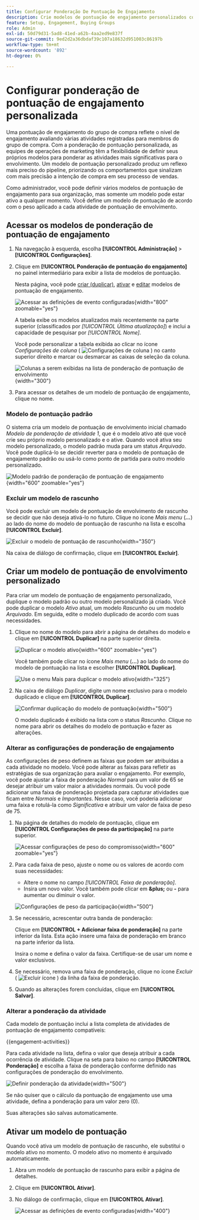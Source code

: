 ```yaml
---
title: Configurar Ponderação De Pontuação De Engajamento
description: Crie modelos de pontuação de engajamento personalizados com atividades ponderadas para medir o engajamento e a intenção do grupo de compras com precisão no Journey Optimizer B2B edition.
feature: Setup, Engagement, Buying Groups
role: Admin
exl-id: 50d79d31-5ad8-41ed-a62b-4aa2ed9e837f
source-git-commit: 9ed2d2a36dbdaf39c107a18632d951003c86197b
workflow-type: tm+mt
source-wordcount: '892'
ht-degree: 0%

---
```


# Configurar ponderação de pontuação de engajamento personalizada

Uma pontuação de engajamento do grupo de compra reflete o nível de engajamento avaliando várias atividades registradas para membros do grupo de compra. Com a ponderação de pontuação personalizada, as equipes de operações de marketing têm a flexibilidade de definir seus próprios modelos para ponderar as atividades mais significativas para o envolvimento. Um modelo de pontuação personalizado produz um reflexo mais preciso do pipeline, priorizando os comportamentos que sinalizam com mais precisão a intenção de compra em seu processo de vendas.

Como administrador, você pode definir vários modelos de pontuação de engajamento para sua organização, mas somente um modelo pode estar ativo a qualquer momento. Você define um modelo de pontuação de acordo com o peso aplicado a cada atividade de pontuação de envolvimento.

## Acessar os modelos de ponderação de pontuação de engajamento

1. Na navegação à esquerda, escolha **[!UICONTROL Administração]** > **[!UICONTROL Configurações]**.

1. Clique em **[!UICONTROL Ponderação de pontuação do engajamento]** no painel intermediário para exibir a lista de modelos de pontuação.

   Nesta página, você pode [criar (duplicar)](#create-an-engagement-score-model), [ativar](#activate-a-score-model) e [editar](#change-the-engagement-weighting-settings) modelos de pontuação de engajamento.

   ![Acessar as definições de evento configuradas](./assets/configuration-engagement-scoring-list.png){width="800" zoomable="yes"}

   A tabela exibe os modelos atualizados mais recentemente na parte superior (classificados por _[!UICONTROL Última atualização]_) e inclui a capacidade de pesquisar por _[!UICONTROL Nome]_.

   Você pode personalizar a tabela exibida ao clicar no ícone _Configurações de coluna_ ( ![Configurações de coluna](../assets/do-not-localize/icon-column-settings.svg) ) no canto superior direito e marcar ou desmarcar as caixas de seleção da coluna.

   ![Colunas a serem exibidas na lista de ponderação de pontuação de envolvimento](./assets/configuration-engagement-scoring-list-columns.png){width="300"}

1. Para acessar os detalhes de um modelo de pontuação de engajamento, clique no nome.

### Modelo de pontuação padrão

O sistema cria um modelo de pontuação de envolvimento inicial chamado _Modelo de ponderação de atividade 1_, que é o modelo ativo até que você crie seu próprio modelo personalizado e o ative. Quando você ativa seu modelo personalizado, o modelo padrão muda para um status _Arquivado_. Você pode duplicá-lo se decidir reverter para o modelo de pontuação de engajamento padrão ou usá-lo como ponto de partida para outro modelo personalizado.

![Modelo padrão de ponderação de pontuação de engajamento](./assets/configuration-engagement-scoring-model-default.png){width="600" zoomable="yes"}

### Excluir um modelo de rascunho

Você pode excluir um modelo de pontuação de envolvimento de rascunho se decidir que não deseja ativá-lo no futuro. Clique no ícone _Mais menu_ (***...***) ao lado do nome do modelo de pontuação de rascunho na lista e escolha **[!UICONTROL Excluir]**.

![Excluir o modelo de pontuação de rascunho](./assets/configuration-engagement-scoring-model-more-delete.png){width="350"}

Na caixa de diálogo de confirmação, clique em **[!UICONTROL Excluir]**.

## Criar um modelo de pontuação de envolvimento personalizado

Para criar um modelo de pontuação de engajamento personalizado, duplique o modelo padrão ou outro modelo personalizado já criado. Você pode duplicar o modelo _Ativo_ atual, um modelo _Rascunho_ ou um modelo _Arquivado_. Em seguida, edite o modelo duplicado de acordo com suas necessidades.

1. Clique no nome do modelo para abrir a página de detalhes do modelo e clique em **[!UICONTROL Duplicar]** na parte superior direita.

   ![Duplicar o modelo ativo](./assets/configuration-engagement-scoring-model-duplicate.png){width="600" zoomable="yes"}

   Você também pode clicar no ícone _Mais menu_ (***...***) ao lado do nome do modelo de pontuação na lista e escolher **[!UICONTROL Duplicar]**.

   ![Use o menu Mais para duplicar o modelo ativo](./assets/configuration-engagement-scoring-model-more-duplicate.png){width="325"}

1. Na caixa de diálogo _Duplicar_, digite um nome exclusivo para o modelo duplicado e clique em **[!UICONTROL Duplicar]**.

   ![Confirmar duplicação do modelo de pontuação](./assets/configuration-engagement-scoring-model-duplicate-dialog.png){width="500"}

   O modelo duplicado é exibido na lista com o status _Rascunho_. Clique no nome para abrir os detalhes do modelo de pontuação e fazer as alterações.

### Alterar as configurações de ponderação de engajamento

As configurações de peso definem as faixas que podem ser atribuídas a cada atividade no modelo. Você pode alterar as faixas para refletir as estratégias de sua organização para avaliar o engajamento. Por exemplo, você pode ajustar a faixa de ponderação _Normal_ para um valor de 65 se desejar atribuir um valor maior a atividades normais. Ou você pode adicionar uma faixa de ponderação projetada para capturar atividades que ficam entre _Normais_ e _Importantes_. Nesse caso, você poderia adicionar uma faixa e rotulá-la como _Significativa_ e atribuir um valor de faixa de peso de 75.

1. Na página de detalhes do modelo de pontuação, clique em **[!UICONTROL Configurações de peso da participação]** na parte superior.

   ![Acessar configurações de peso do compromisso](./assets/configuration-engagement-scoring-model-weight-settings-button.png){width="600" zoomable="yes"}

1. Para cada faixa de peso, ajuste o nome ou os valores de acordo com suas necessidades:

   * Altere o nome no campo _[!UICONTROL Faixa de ponderação]_.
   * Insira um novo valor. Você também pode clicar em **&amp;plus;** ou **-** para aumentar ou diminuir o valor.

   ![Configurações de peso da participação](./assets/configuration-engagement-scoring-model-weight-settings.png){width="500"}

1. Se necessário, acrescentar outra banda de ponderação:

   Clique em **[!UICONTROL + Adicionar faixa de ponderação]** na parte inferior da lista. Esta ação insere uma faixa de ponderação em branco na parte inferior da lista.

   Insira o nome e defina o valor da faixa. Certifique-se de usar um nome e valor exclusivos.

1. Se necessário, remova uma faixa de ponderação, clique no ícone _Excluir_ ( ![Excluir ícone](../assets/do-not-localize/icon-delete-outline.svg) ) da linha da faixa de ponderação.

1. Quando as alterações forem concluídas, clique em **[!UICONTROL Salvar]**.

### Alterar a ponderação da atividade

Cada modelo de pontuação inclui a lista completa de atividades de pontuação de engajamento compatíveis:

{{engagement-activities}}

Para cada atividade na lista, defina o valor que deseja atribuir a cada ocorrência de atividade. Clique na seta para baixo no campo **[!UICONTROL Ponderação]** e escolha a faixa de ponderação conforme definido nas configurações de ponderação do envolvimento.

![Definir ponderação da atividade](./assets/configuration-engagement-scoring-model-set-activity-weighting.png){width="500"}

Se não quiser que o cálculo da pontuação de engajamento use uma atividade, defina a ponderação para um valor zero (0).

Suas alterações são salvas automaticamente.

## Ativar um modelo de pontuação

Quando você ativa um modelo de pontuação de rascunho, ele substitui o modelo ativo no momento. O modelo ativo no momento é arquivado automaticamente.

1. Abra um modelo de pontuação de rascunho para exibir a página de detalhes.

1. Clique em **[!UICONTROL Ativar]**.

1. No diálogo de confirmação, clique em **[!UICONTROL Ativar]**.

   ![Acessar as definições de evento configuradas](./assets/configuration-engagement-scoring-activate-dialog.png){width="400"}
